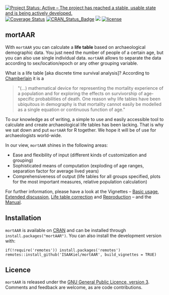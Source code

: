 [![Project Status: Active – The project has reached a stable, usable state and is being actively developed.](https://www.repostatus.org/badges/latest/active.svg)](https://www.repostatus.org/#active)
[![Coverage Status](https://img.shields.io/codecov/c/github/ISAAKiel/mortAAR/master.svg)](https://codecov.io/github/ISAAKiel/mortAAR?branch=master)
[![CRAN\_Status\_Badge](http://www.r-pkg.org/badges/version/mortAAR)](https://CRAN.R-project.org/package=mortAAR)
[![](http://cranlogs.r-pkg.org/badges/mortAAR)](https://CRAN.R-project.org/package=mortAAR)
[![license](https://img.shields.io/badge/license-GPL%203-B50B82.svg)](https://www.r-project.org/Licenses/GPL-3)

mortAAR
-------

With `mortAAR` you can calculate a **life table** based on archaeological demographic data. You just need the number of people of a certain age, but you can also use single individual data. `mortAAR` allows to separate the data according to sex/location/epoch or any other grouping variable.

What is a life table [aka discrete time survival analysis]? According to [Chamberlain](https://books.google.de/books?id=nG5FoO_becAC&lpg=PA27&ots=LG0b_xrx6O&dq=life%20table%20archaeology&pg=PA27#v=onepage&q&f=false) it is a

> "(...) mathematical device for representing the mortality experience of a population and for exploring the effects on survivorship of age-specific probabilities of death. One reason why life tables have been ubiquitous in demography is that mortality cannot easily be modelled as a single equation or continuous function of age."

To our knowledge as of writing, a simple to use and easily accessible tool to calculate and create archaeological life tables has been lacking. That is why we sat down and put `mortAAR` for R together. We hope it will be of use for archaeologists world-wide.

In our view, `mortAAR` shines in the following areas:

- Ease and flexibility of input (different kinds of customization and grouping)
- Sophisticated means of computation (exploding of age ranges, separation factor for average lived years)
- Comprehensiveness of output (life tables for all groups specified, plots for the most important measures, relative population calculation)

For further information, please have a look at the Vignettes – [Basic usage](https://cran.r-project.org/web/packages/mortAAR/vignettes/mortAAR_vignette-1.html), [Extended discussion](https://cran.r-project.org/web/packages/mortAAR/vignettes/mortAAR_vignette_extended.html), [Life table correction](https://cran.r-project.org/web/packages/mortAAR/vignettes/mortAAR_vignette_lt_correction.html) and [Reproduction](https://cran.r-project.org/web/packages/mortAAR/vignettes/mortAAR_vignette_reproduction.html) – and the [Manual](https://cran.r-project.org/web/packages/mortAAR/mortAAR.pdf). 

Installation
------------

`mortAAR` is available on [CRAN](https://CRAN.R-project.org/package=mortAAR) and can be installed through `install.packages("mortAAR")`. You can also install the development version with:

```
if(!require('remotes')) install.packages('remotes')
remotes::install_github('ISAAKiel/mortAAR', build_vignettes = TRUE)
```

Licence
-------

`mortAAR` is released under the [GNU General Public Licence, version 3](https://www.r-project.org/Licenses/GPL-3). Comments and feedback are welcome, as are code contributions.
